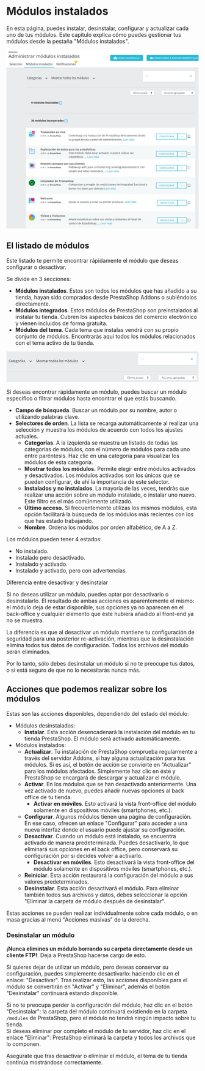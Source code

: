 # Módulos instalados

En esta página, puedes instalar, desinstalar, configurar y actualizar cada uno de tus módulos. Este capítulo explica cómo puedes gestionar tus módulos desde la pestaña "Módulos instalados".  


![](../../../../.gitbook/assets/54265243.png)

## El listado de módulos <a id="M&#xF3;dulosinstalados-Ellistadodem&#xF3;dulos"></a>

Este listado te permite encontrar rápidamente el módulo que deseas configurar o desactivar.

Se divide en 3 secciones:

* **Módulos instalados**. Estos son todos los módulos que has añadido a su tienda, hayan sido comprados desde PrestaShop Addons o subiéndolos directamente. 
* **Módulos integrados**. Estos módulos de PrestaShop son preinstalados al instalar tu tienda. Cubren los aspectos básicos del comercio electrónico y vienen incluidos de forma gratuita. 
* **Módulos del tema**. Cada tema que instalas vendrá con su propio conjunto de módulos. Encontrarás aquí todos los módulos relacionados con el tema activo de tu tienda.

![](../../../../.gitbook/assets/54265246.png)

Si deseas encontrar rápidamente un módulo, puedes buscar un módulo específico o filtrar módulos hasta encontrar el que estás buscando.

* **Campo de búsqueda**. Buscar un módulo por su nombre, autor o utilizando palabras clave.
* **Selectores de orden**. La lista se recarga automáticamente al realizar una selección y muestra los módulos de acuerdo con todos los ajustes actuales. 
  * **Categorías**. A la izquierda se muestra un listado de todas las categorías de módulos, con el número de módulos para cada uno entre paréntesis. Haz clic en una categoría para visualizar los módulos de esta categoría.
  * **Mostrar todos los módulos.** Permite elegir entre módulos activados y desactivados. Los módulos activados son los únicos que se pueden configurar, de ahí la importancia de este selector.
  * **Instalados y no instalados**. La mayoría de las veces, tendrás que realizar una acción sobre un módulo instalado, o instalar uno nuevo. Este filtro es el más comúnmente utilizado.
  * **Último acceso.** Si frecuentemente utilizas los mismos módulos, esta opción facilitará la búsqueda de los módulos más recientes con los que has estado trabajando.
  * **Nombre**. Ordena los módulos por orden alfabético, de A a Z. 

Los módulos pueden tener 4 estados:

* No instalado.
* Instalado pero desactivado.
* Instalado y activado.
* Instalado y activado, pero con advertencias.  

Diferencia entre desactivar y desinstalar

Si no deseas utilizar un módulo, puedes optar por desactivarlo o desinstalarlo. El resultado de ambas acciones es aparentemente el mismo: el módulo deja de estar disponible, sus opciones ya no aparecen en el back-office y cualquier elemento que éste hubiera añadido al front-end ya no se muestra.

La diferencia es que al desactivar un módulo mantiene tu configuración de seguridad para una posterior re-activación, mientras que la desinstalación elimina todos tus datos de configuración. Todos los archivos del módulo serán eliminados.

Por lo tanto, sólo debes desinstalar un módulo si no te preocupe tus datos, o si está seguro de que no lo necesitarás nunca más.

## Acciones que podemos realizar sobre los módulos <a id="M&#xF3;dulosinstalados-Accionesquepodemosrealizarsobrelosm&#xF3;dulos"></a>

Estas son las acciones disponibles, dependiendo del estado del módulo:

* Módulos desinstalados: 
  * **Instalar**. Esta acción desencadenará la instalación del módulo en tu tienda PrestaShop. El módulo será activado automáticamente.  
* Módulos instalados: 
  * **Actualizar**. Tu instalación de PrestaShop comprueba regularmente a través del servidor Addons, si hay alguna actualización para tus módulos. Si es así, el botón de acción se convierte en "Actualizar" para los módulos afectados. Simplemente haz clic en éste y PrestaShop se encargará de descargar y actualizar el módulo.
  * **Activar**. En los módulos que se han desactivado anteriormente. Una vez activado de nuevo, puedes añadir nuevas opciones al back office de tu tienda. 
    * **Activar en móviles**. Esto activará la vista front-office del módulo solamente en dispositivos móviles \(smartphones, etc.\).
  * **Configurar**. Algunos módulos tienen una página de configuración. En ese caso, ofrecen un enlace "Configurar" para acceder a una nueva interfaz donde el usuario puede ajustar su configuración.
  * **Desactivar**. Cuando un módulo está instalado, se encuentra activado de manera predeterminada. Puedes desactivarlo, lo que eliminará sus opciones en el back office, pero conservará su configuración por si decides volver a activarlo. 
    * **Desactivar en móviles**. Esto desactivará la vista front-office del módulo solamente en dispositivos móviles \(smartphones, etc.\).
  * **Reiniciar**. Esta acción restaurará la configuración del módulo a sus valores predeterminados.
  * **Desinstalar**. Esta acción desactivará el módulo. Para eliminar también todos sus archivos y datos, debes seleccionar la opción "Eliminar la carpeta de módulo después de desinstalar".

Estas acciones se pueden realizar individualmente sobre cada módulo, o en masa gracias al menú "Acciones masivas" de la derecha.

### Desinstalar un módulo <a id="M&#xF3;dulosinstalados-Desinstalarunm&#xF3;dulo"></a>

**¡Nunca elimines un módulo borrando su carpeta directamente desde un cliente FTP!**. Deja a PrestaShop hacerse cargo de esto.

Si quieres dejar de utilizar un módulo, pero deseas conservar su configuración, puedes simplemente desactivarlo: haciendo clic en el enlace: "Desactivar". Tras realizar esto, las acciones disponibles para el módulo se convertirán en "Activar" y "Eliminar", además el botón "Desinstalar" continuará estando disponible.

Si no te preocupa perder la configuración del módulo, haz clic en el botón "Desinstalar": la carpeta del módulo continuará existiendo en la carpeta `/modules` de PrestaShop, pero el módulo no tendrá ningún impacto sobre tu tienda.  
 Si deseas eliminar por completo el módulo de tu servidor, haz clic en el enlace "Eliminar": PrestaShop eliminará la carpeta y todos los archivos que lo componen.

Asegúrate que tras desactivar o eliminar el módulo, el tema de tu tienda continúa mostrándose correctamente.

